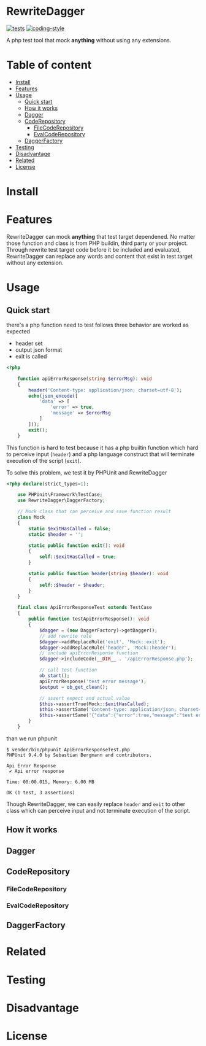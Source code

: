 # RewriteDagger

<a href="https://github.com/avengerandy/RewriteDagger/actions?query=workflow%3Atests"><img src="https://github.com/avengerandy/RewriteDagger/workflows/tests/badge.svg" alt="tests"></a>
<a href="https://github.com/avengerandy/RewriteDagger/actions?query=workflow%3Acoding-style"><img src="https://github.com/avengerandy/RewriteDagger/workflows/coding-style/badge.svg" alt="coding-style"></a>

A php test tool that mock **anything** without using any extensions.

# Table of content

- [Install](#install)
- [Features](#features)
- [Usage](#usage)
    - [Quick start](#quick-start)
    - [How it works](#how-it-works)
    - [Dagger](#dagger)
    - [CodeRepository](#codeRepository)
        - [FileCodeRepository](#fileCodeRepository)
        - [EvalCodeRepository](#evalCodeRepository)
    - [DaggerFactory](#daggerFactory)
- [Testing](#testing)
- [Disadvantage](#disadvantage)
- [Related](#related)
- [License](#license)

# Install

# Features

RewriteDagger can mock **anything** that test target dependened. No matter those function and class is from PHP buildin, third party or your project.
Through rewrite test target code before it be included and evaluated, RewriteDagger can replace any words and content that exist in test target without any extension.

# Usage

## Quick start

there's a php function need to test follows three behavior are worked as expected
- header set
- output json format
- exit is called

```php
<?php

    function apiErrorResponse(string $errorMsg): void
    {
        header('Content-type: application/json; charset=utf-8');
        echo(json_encode([
            'data' => [
                'error' => true,
                'message' => $errorMsg
            ]
        ]));
        exit();
    }
```

This function is hard to test because it has a php builtin function which hard to perceive input (`header`) and a php language construct that will terminate execution of the script (`exit`).

To solve this problem, we test it by PHPUnit and RewriteDagger

```php
<?php declare(strict_types=1);

    use PHPUnit\Framework\TestCase;
    use RewriteDagger\DaggerFactory;

    // Mock class that can perceive and save function result
    class Mock
    {
        static $exitHasCalled = false;
        static $header = '';

        static public function exit(): void
        {
            self::$exitHasCalled = true;
        }

        static public function header(string $header): void
        {
            self::$header = $header;
        }
    }

    final class ApiErrorResponseTest extends TestCase
    {
        public function testApiErrorResponse(): void
        {
            $dagger = (new DaggerFactory)->getDagger();
            // add rewrite rule
            $dagger->addReplaceRule('exit', 'Mock::exit');
            $dagger->addReplaceRule('header', 'Mock::header');
            // include apiErrorResponse function
            $dagger->includeCode(__DIR__ . '/apiErrorResponse.php');

            // call test function
            ob_start();
            apiErrorResponse('test error message');
            $output = ob_get_clean();

            // assert expect and actual value
            $this->assertTrue(Mock::$exitHasCalled);
            $this->assertSame('Content-type: application/json; charset=utf-8', Mock::$header);
            $this->assertSame('{"data":{"error":true,"message":"test error message"}}', $output);
        }
    }
```

than we run phpunit

```
$ vendor/bin/phpunit ApiErrorResponseTest.php
PHPUnit 9.4.0 by Sebastian Bergmann and contributors.

Api Error Response
 ✔ Api error response

Time: 00:00.015, Memory: 6.00 MB

OK (1 test, 3 assertions)
```

Though RewriteDagger, we can easily replace `header` and `exit` to other class which can perceive input and not terminate execution of the script.

## How it works

## Dagger

## CodeRepository

### FileCodeRepository

### EvalCodeRepository

## DaggerFactory

# Related

# Testing

# Disadvantage

# License
